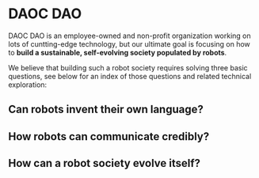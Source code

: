 # DAOC DAO

DAOC DAO is an employee-owned and non-profit organization working on lots of cuntting-edge technology, but our ultimate goal is focusing on how to **build a sustainable, self-evolving society populated by robots**.

We believe that building such a robot society requires solving three basic questions, see below for an index of those questions and related technical exploration:

## Can robots invent their own language?

## How robots can communicate credibly?

## How can a robot society evolve itself?
